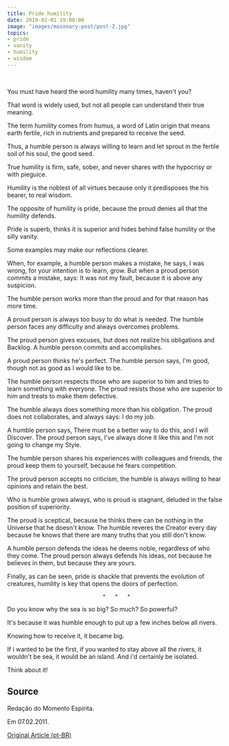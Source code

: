 ```yaml
---
title: Pride humility
date: 2019-02-01 19:00:00
image: "images/masonary-post/post-2.jpg"
topics: 
- pride
- vanity
- humility
- wisdom
---
```

 

You must have heard the word humility many times, haven't you?

That word is widely used, but not all people can understand their
true meaning.

The term humility comes from humus, a word of Latin origin that means earth
fertile, rich in nutrients and prepared to receive the seed.

Thus, a humble person is always willing to learn and let sprout in the
fertile soil of his soul, the good seed.

True humility is firm, safe, sober, and never shares with the
hypocrisy or with pieguice.

Humility is the noblest of all virtues because only it predisposes the
his bearer, to real wisdom.

The opposite of humility is pride, because the proud denies all that the
humility defends.

Pride is superb, thinks it is superior and hides behind false humility
or the silly vanity.

Some examples may make our reflections clearer.

When, for example, a humble person makes a mistake, he says, I was wrong,
for your intention is to learn, grow. But when a proud person commits
a mistake, says: It was not my fault, because it is above any suspicion.

The humble person works more than the proud and for that reason has more time.

A proud person is always too busy to do what is needed. The
humble person faces any difficulty and always overcomes problems.

The proud person gives excuses, but does not realize his obligations and
Backlog. A humble person commits and accomplishes.

A proud person thinks he's perfect. The humble person says, I'm good, though
not as good as I would like to be.

The humble person respects those who are superior to him and tries to learn
something with everyone. The proud resists those who are superior to him and treats
to make them defective.

The humble always does something more than his obligation. The proud does not
collaborates, and always says: I do my job.

A humble person says, There must be a better way to do this, and I will
Discover. The proud person says, I've always done it like this and I'm not going to change my
Style.

The humble person shares his experiences with colleagues and friends, the
proud keep them to yourself, because he fears competition.

The proud person accepts no criticism, the humble is always willing to hear
opinions and retain the best.

Who is humble grows always, who is proud is stagnant, deluded in the false
position of superiority.

The proud is sceptical, because he thinks there can be nothing in the Universe that
he doesn't know. The humble reveres the Creator every day because he knows that
there are many truths that you still don't know.

A humble person defends the ideas he deems noble, regardless of who
they come. The proud person always defends his ideas, not because he believes
in them, but because they are yours.

Finally, as can be seen, pride is shackle that prevents the evolution of
creatures, humility is key that opens the doors of perfection.

                                   *   *   *

Do you know why the sea is so big? So much? So powerful?

It's because it was humble enough to put up a few inches below
all rivers.

Knowing how to receive it, it became big.

If i wanted to be the first, if you wanted to stay above all the rivers, it wouldn't be
sea, it would be an island. And i'd certainly be isolated.

Think about it!

## Source
Redação do Momento Espírita.

Em 07.02.2011.


[Original Article (pt-BR)](http://momento.com.br/pt/ler_texto.php?id=2898)
